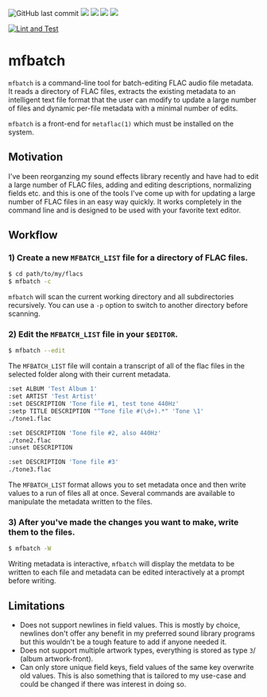 ![GitHub last commit](https://img.shields.io/github/last-commit/iluvcapra/mfbatch)
![](https://img.shields.io/github/license/iluvcapra/mfbatch.svg) ![](https://img.shields.io/pypi/pyversions/mfbatch.svg) [![](https://img.shields.io/pypi/v/mfbatch.svg)](https://pypi.org/project/mfbatch/) ![](https://img.shields.io/pypi/wheel/mfbatch.svg)

[![Lint and Test](https://github.com/iluvcapra/mfbatch/actions/workflows/pylint.yml/badge.svg)](https://github.com/iluvcapra/mfbatch/actions/workflows/pylint.yml)

# mfbatch

`mfbatch` is a command-line tool for batch-editing FLAC audio file metadata. 
It reads a directory of FLAC files, extracts the existing metadata to an 
intelligent text file format that the user can modify to update a large number
of files and dynamic per-file metadata with a minimal number of edits.

`mfbatch` is a front-end for `metaflac(1)` which must be installed on the
system.

## Motivation

I've been reorganzing my sound effects library recently and have had to edit a 
large number of FLAC files, adding and editing descriptions, normalizing 
fields etc. and this is one of the tools I've come up with for updating a large
number of FLAC files in an easy way quickly. It works completely in the command
line and is designed to be used with your favorite text editor.

## Workflow

### 1) Create a new `MFBATCH_LIST` file for a directory of FLAC files.

```sh 
$ cd path/to/my/flacs 
$ mfbatch -c 
```

`mfbatch` will scan the current working directory and 
all subdirectories recursively. You can use a `-p` option 
to switch to another directory before scanning.

### 2) Edit the `MFBATCH_LIST` file in your `$EDITOR`.
```sh 
$ mfbatch --edit
```

The `MFBATCH_LIST` file will contain a transcript of all of the flac files 
in the selected folder along with their current metadata.

```sh 
:set ALBUM 'Test Album 1'
:set ARTIST 'Test Artist'
:set DESCRIPTION 'Tone file #1, test tone 440Hz'
:setp TITLE DESCRIPTION "^Tone file #(\d+).*" 'Tone \1'
./tone1.flac

:set DESCRIPTION 'Tone file #2, also 440Hz'
./tone2.flac
:unset DESCRIPTION

:set DESCRIPTION 'Tone file #3'
./tone3.flac

```

The `MFBATCH_LIST` format allows you to set metadata once and then write values
to a run of files all at once. Several commands are available to manipulate
the metadata written to the files.

### 3) After you've made the changes you want to make, write them to the files.

```sh 
$ mfbatch -W
```

Writing metadata is interactive, `mfbatch` will display the
metdata to be written to each file and metadata can be
edited interactively at a prompt before writing.

## Limitations

* Does not support newlines in field values. This is mostly by choice, newlines
  don't offer any benefit in my preferred sound library programs but this
  wouldn't be a tough feature to add if anyone needed it.
* Does not support multiple artwork types, everything is stored as type `3`/
  (album artwork-front).
* Can only store unique field keys, field values of the same key overwrite old
  values. This is also something that is tailored to my use-case and could be
  changed if there was interest in doing so.
